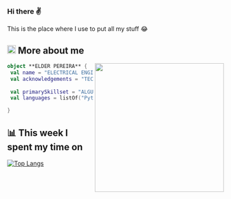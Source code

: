 ### Hi there ✌

This is the place where I use to put all my stuff 😂

## <img width="20" alt="about" src="https://raw.github.com/elizarov/elizarov/master/about.png"> More about me

<img align="right" width="300" src="https://i2.wp.com/allhtaccess.info/wp-content/uploads/2018/03/programming.gif?fit=1281%2C716&ssl=1" />

```kotlin
object **ELDER PEREIRA** {
 val name = "ELECTRICAL ENGINEERING STUDENT"
 val acknowledgements = "TECHNOLOGY"
 
 val primarySkillset = "ALGUMAS HABILIDADES"
 val languages = listOf("Python", "R", "Dart", "C++") 

}
```
 


## 📊 This week I spent my time on

[![Top Langs](https://github-readme-stats.vercel.app/api/top-langs/?username=ElectricityBoy&layout=compact&theme=dark)](https://github.com/ElectricityBoy/github-readme-stats)

